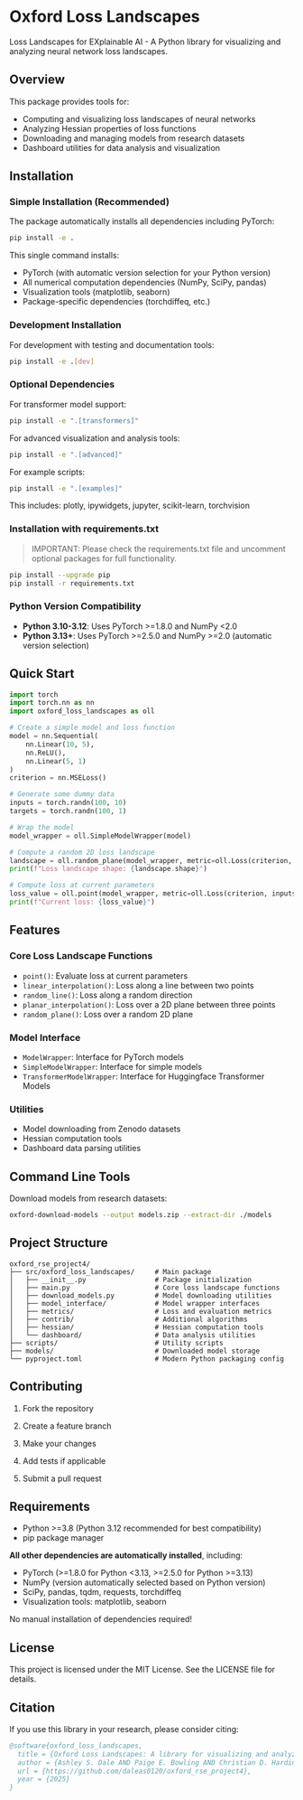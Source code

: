 # Oxford Loss Landscapes

Loss Landscapes for EXplainable AI - A Python library for visualizing and analyzing neural network loss landscapes.

## Overview

This package provides tools for:

- Computing and visualizing loss landscapes of neural networks
- Analyzing Hessian properties of loss functions
- Downloading and managing models from research datasets
- Dashboard utilities for data analysis and visualization

## Installation

### Simple Installation (Recommended)

The package automatically installs all dependencies including PyTorch:

```bash
pip install -e .
```

This single command installs:

- PyTorch (with automatic version selection for your Python version)  
- All numerical computation dependencies (NumPy, SciPy, pandas)
- Visualization tools (matplotlib, seaborn)
- Package-specific dependencies (torchdiffeq, etc.)

### Development Installation

For development with testing and documentation tools:

```bash
pip install -e .[dev]
```

### Optional Dependencies

For transformer model support:

```bash
pip install -e ".[transformers]"

```

For advanced visualization and analysis tools:

```bash
pip install -e ".[advanced]"
```

For example scripts:

```bash
pip install -e ".[examples]"
```

This includes: plotly, ipywidgets, jupyter, scikit-learn, torchvision

### Installation with requirements.txt

> IMPORTANT: Please check the requirements.txt file and uncomment optional packages for full functionality.

```bash
pip install --upgrade pip
pip install -r requirements.txt
```

### Python Version Compatibility

- **Python 3.10-3.12**: Uses PyTorch >=1.8.0 and NumPy <2.0
- **Python 3.13+**: Uses PyTorch >=2.5.0 and NumPy >=2.0 (automatic version selection)

## Quick Start

```python
import torch
import torch.nn as nn
import oxford_loss_landscapes as oll

# Create a simple model and loss function
model = nn.Sequential(
    nn.Linear(10, 5),
    nn.ReLU(),
    nn.Linear(5, 1)
)
criterion = nn.MSELoss()

# Generate some dummy data
inputs = torch.randn(100, 10)
targets = torch.randn(100, 1)

# Wrap the model
model_wrapper = oll.SimpleModelWrapper(model)

# Compute a random 2D loss landscape
landscape = oll.random_plane(model_wrapper, metric=oll.Loss(criterion, inputs, targets), distance=1.0, steps=25)
print(f"Loss landscape shape: {landscape.shape}")

# Compute loss at current parameters
loss_value = oll.point(model_wrapper, metric=oll.Loss(criterion, inputs, targets))
print(f"Current loss: {loss_value}")
```

## Features

### Core Loss Landscape Functions

- `point()`: Evaluate loss at current parameters
- `linear_interpolation()`: Loss along a line between two points
- `random_line()`: Loss along a random direction
- `planar_interpolation()`: Loss over a 2D plane between three points  
- `random_plane()`: Loss over a random 2D plane

### Model Interface

- `ModelWrapper`: Interface for PyTorch models
- `SimpleModelWrapper`: Interface for simple models
- `TransformerModelWrapper`: Interface for Huggingface Transformer Models

### Utilities

- Model downloading from Zenodo datasets
- Hessian computation tools
- Dashboard data parsing utilities

## Command Line Tools

Download models from research datasets:

```bash
oxford-download-models --output models.zip --extract-dir ./models
```

## Project Structure

```
oxford_rse_project4/
├── src/oxford_loss_landscapes/     # Main package
│   ├── __init__.py                 # Package initialization
│   ├── main.py                     # Core loss landscape functions
│   ├── download_models.py          # Model downloading utilities
│   ├── model_interface/            # Model wrapper interfaces
│   ├── metrics/                    # Loss and evaluation metrics
│   ├── contrib/                    # Additional algorithms
│   ├── hessian/                    # Hessian computation tools
│   └── dashboard/                  # Data analysis utilities
├── scripts/                        # Utility scripts
├── models/                         # Downloaded model storage
└── pyproject.toml                  # Modern Python packaging config
```

## Contributing

1. Fork the repository
2. Create a feature branch
3. Make your changes
4. Add tests if applicable

5. Submit a pull request

## Requirements

- Python >=3.8 (Python 3.12 recommended for best compatibility)
- pip package manager

**All other dependencies are automatically installed**, including:

- PyTorch (>=1.8.0 for Python <3.13, >=2.5.0 for Python >=3.13)
- NumPy (version automatically selected based on Python version)
- SciPy, pandas, tqdm, requests, torchdiffeq
- Visualization tools: matplotlib, seaborn

No manual installation of dependencies required!

## License

This project is licensed under the MIT License. See the LICENSE file for details.

## Citation

If you use this library in your research, please consider citing:

```bibtex
@software{oxford_loss_landscapes,
  title = {Oxford Loss Landscapes: A library for visualizing and analyzing neural network loss landscapes},
  author = {Ashley S. Dale AND Paige E. Bowling AND Christian D. Harding AND Alok Ghosh AND Ryan Daniels},
  url = {https://github.com/daleas0120/oxford_rse_project4},
  year = {2025}
}
```
